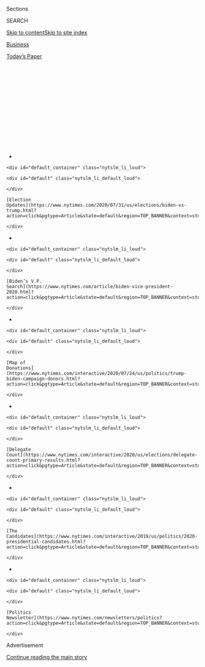 <div id="app">

<div>

<div>

<div>

<div class="NYTAppHideMasthead css-1q2w90k e1suatyy0">

<div class="section css-ui9rw0 e1suatyy2">

<div class="css-eph4ug er09x8g0">

<div class="css-6n7j50">

</div>

<span class="css-1dv1kvn">Sections</span>

<div class="css-10488qs">

<span class="css-1dv1kvn">SEARCH</span>

</div>

[Skip to content](#site-content)[Skip to site
index](#site-index)

</div>

<div id="masthead-section-label" class="css-1wr3we4 eaxe0e00">

[Business](https://www.nytimes.com/section/business)

</div>

<div class="css-10698na e1huz5gh0">

</div>

</div>

<div id="masthead-bar-one" class="section hasLinks css-15hmgas e1csuq9d3">

<div class="css-uqyvli e1csuq9d0">

</div>

<div class="css-1uqjmks e1csuq9d1">

</div>

<div class="css-9e9ivx">

[](https://myaccount.nytimes.com/auth/login?response_type=cookie&client_id=vi)

</div>

<div class="css-1bvtpon e1csuq9d2">

[Today’s
Paper](https://www.nytimes.com/section/todayspaper)

</div>

</div>

</div>

</div>

<div data-aria-hidden="false">

<div id="site-content" data-role="main">

<div>

<div class="css-1aor85t" style="opacity:0.000000001;z-index:-1;visibility:hidden">

<div class="css-1hqnpie">

<div class="css-epjblv">

<span class="css-17xtcya">[Business](/section/business)</span><span class="css-x15j1o">|</span><span class="css-fwqvlz">Why
a Biden Presidency Could Be Bullish for
Stocks</span>

</div>

<div class="css-k008qs">

<div class="css-1iwv8en">

<span class="css-18z7m18"></span>

<div>

</div>

</div>

<span class="css-1n6z4y">https://nyti.ms/3fZ8aEu</span>

<div class="css-1705lsu">

<div class="css-4xjgmj">

<div class="css-4skfbu" data-role="toolbar" data-aria-label="Social Media Share buttons, Save button, and Comments Panel with current comment count" data-testid="share-tools">

  - 
  - 
  - 
  - 
    
    <div class="css-6n7j50">
    
    </div>

  - 

</div>

</div>

</div>

</div>

</div>

</div>

<div id="NYT_TOP_BANNER_REGION" class="css-13pd83m">

<div>

<div id="styln-elections-notifications-menu" class="section interactive-content interactive-size-medium css-1edisqu">

<div class="css-17ih8de interactive-body">

<div class="nytslm_innerContainer" data-aria-live="polite">

<div class="nytslm_title">

</div>

  - 
    
    <div id="default_container" class="nytslm_li_loud">
    
    <div id="default" class="nytslm_li_default_loud">
    
    </div>
    
    [Election
    Updates](https://www.nytimes.com/2020/07/31/us/elections/biden-vs-trump.html?action=click&pgtype=Article&state=default&region=TOP_BANNER&context=storylines_menu)
    
    </div>

  - 
    
    <div id="default_container" class="nytslm_li_loud">
    
    <div id="default" class="nytslm_li_default_loud">
    
    </div>
    
    [Biden’s V.P.
    Search](https://www.nytimes.com/article/biden-vice-president-2020.html?action=click&pgtype=Article&state=default&region=TOP_BANNER&context=storylines_menu)
    
    </div>

  - 
    
    <div id="default_container" class="nytslm_li_loud">
    
    <div id="default" class="nytslm_li_default_loud">
    
    </div>
    
    [Map of
    Donations](https://www.nytimes.com/interactive/2020/07/24/us/politics/trump-biden-campaign-donors.html?action=click&pgtype=Article&state=default&region=TOP_BANNER&context=storylines_menu)
    
    </div>

  - 
    
    <div id="default_container" class="nytslm_li_loud">
    
    <div id="default" class="nytslm_li_default_loud">
    
    </div>
    
    [Delegate
    Count](https://www.nytimes.com/interactive/2020/us/elections/delegate-count-primary-results.html?action=click&pgtype=Article&state=default&region=TOP_BANNER&context=storylines_menu)
    
    </div>

  - 
    
    <div id="default_container" class="nytslm_li_loud">
    
    <div id="default" class="nytslm_li_default_loud">
    
    </div>
    
    [The
    Candidates](https://www.nytimes.com/interactive/2019/us/politics/2020-presidential-candidates.html?action=click&pgtype=Article&state=default&region=TOP_BANNER&context=storylines_menu)
    
    </div>

  - 
    
    <div id="default_container" class="nytslm_li_loud">
    
    <div id="default" class="nytslm_li_default_loud">
    
    </div>
    
    [Politics
    Newsletter](https://www.nytimes.com/newsletters/politics?action=click&pgtype=Article&state=default&region=TOP_BANNER&context=storylines_menu)
    
    </div>

</div>

</div>

</div>

</div>

</div>

<div id="top-wrapper" class="css-1sy8kpn">

<div id="top-slug" class="css-l9onyx">

Advertisement

</div>

[Continue reading the main
story](#after-top)

<div class="ad top-wrapper" style="text-align:center;height:100%;display:block;min-height:250px">

<div id="top" class="place-ad" data-position="top" data-size-key="top">

</div>

</div>

<div id="after-top">

</div>

</div>

<div>

<div id="sponsor-wrapper" class="css-1hyfx7x">

<div id="sponsor-slug" class="css-19vbshk">

Supported by

</div>

[Continue reading the main
story](#after-sponsor)

<div id="sponsor" class="ad sponsor-wrapper" style="text-align:center;height:100%;display:block">

</div>

<div id="after-sponsor">

</div>

</div>

<div class="css-186x18t">

Strategies

</div>

<div class="css-1vkm6nb ehdk2mb0">

# Why a Biden Presidency Could Be Bullish for Stocks

</div>

Despite the stock market’s “knee-jerk” distaste for the prospect of a
Democratic victory, stocks could prosper if Joe Biden wins, a new
analysis says. The coronavirus and trade are two big factors.

<div class="css-79elbk" data-testid="photoviewer-wrapper">

<div class="css-z3e15g" data-testid="photoviewer-wrapper-hidden">

</div>

<div class="css-1a48zt4 ehw59r15" data-testid="photoviewer-children">

![<span class="css-16f3y1r e13ogyst0" data-aria-hidden="true">Former
Vice President Joseph R. Biden Jr., the presumptive Democratic nominee,
has called for an increase in corporate and capital gains
taxes.</span><span class="css-cnj6d5 e1z0qqy90" itemprop="copyrightHolder"><span class="css-1ly73wi e1tej78p0">Credit...</span><span><span>Kriston
Jae Bethel for The New York
Times</span></span></span>](https://static01.nyt.com/images/2020/07/26/business/24Virus-View-01/24Virus-View-01-articleLarge.jpg?quality=75&auto=webp&disable=upscale)

</div>

</div>

<div class="css-18e8msd">

<div class="css-vp77d3 epjyd6m0">

<div class="css-hus3qt ey68jwv0" data-aria-hidden="true">

[![Jeff
Sommer](https://static01.nyt.com/images/2018/02/20/multimedia/author-jeff-sommer/author-jeff-sommer-thumbLarge.jpg
"Jeff Sommer")](https://www.nytimes.com/by/jeff-sommer)

</div>

<div class="css-1baulvz">

By [<span class="css-1baulvz last-byline" itemprop="name">Jeff
Sommer</span>](https://www.nytimes.com/by/jeff-sommer)

</div>

</div>

  - 
    
    <div class="css-ld3wwf e16638kd2">
    
    July 24,
    2020
    
    </div>

  - 
    
    <div class="css-4xjgmj">
    
    <div class="css-d8bdto" data-role="toolbar" data-aria-label="Social Media Share buttons, Save button, and Comments Panel with current comment count" data-testid="share-tools">
    
      - 
      - 
      - 
      - 
        
        <div class="css-6n7j50">
        
        </div>
    
      - 
    
    </div>
    
    </div>

</div>

</div>

<div class="section meteredContent css-1r7ky0e" name="articleBody" itemprop="articleBody">

<div class="css-1fanzo5 StoryBodyCompanionColumn">

<div class="css-53u6y8">

In one of the stock market’s brief downward slides during its long march
upward this
[summer](https://www.nytimes.com/2020/07/07/business/wall-street-joe-biden.html),
worries about the prospects of a Biden presidency began to dominate the
chatter, and for seemingly solid reasons.

The logic was simple: Corporate taxes might rise, and that would hamper
profits. But that’s perhaps too simple, as a deeper look at the issue
indicates. Such an examination came this week in
a<span class="css-8l6xbc evw5hdy0"> </span>deeply contrarian July 20
[BofA Global
Research](https://www.bofaml.com/en-us/content/market-strategies-insights.html?cm_mmc=GCB-Integrated-_-Google-PS-_-bofa_global_research-_-Brand_General&gclid=Cj0KCQjwjer4BRCZARIsABK4QeU5ptDZuvjxVvf9x6D3VXH0kNxfFUZPOhTy-730690mmsz2N8xezkwaAjguEALw_wcB&gclsrc=aw.ds)
report to the firm’s investors.

It said that once the market had gotten over its reflexive distaste for
the notion of a Democratic victory, many people were likely to conclude
that would not be a disaster for stocks or the economy. In some
respects, the report said, a Biden win could be a boon for both.

The report, “US Viewpoint: An election during a pandemic,” said that,
given the current [polling
data](https://www.realclearpolitics.com/epolls/latest_polls/), it was
reasonable to assume as a “base case” not only that former Vice
President [Joseph R. Biden
Jr.](https://www.nytimes.com/interactive/2020/us/elections/joe-biden.html)
would win, but that there would also be a Democratic sweep of both
houses of Congress.

</div>

</div>

<div class="css-1fanzo5 StoryBodyCompanionColumn">

<div class="css-53u6y8">

That, the report said, implies that a new administration could enact
far-reaching policy changes. While some would drag down corporate
profits and stock market returns, it said, others would provide a
longer-term boost.

“The knee-jerk reactions of the market are likely to be based on
perceptions of a Republican regime as more business friendly and a
Democratic regime as more negative for risk assets, but medium- to
long-term ramifications of either scenario are less clear cut,” the
report said. The authors of the report declined to comment for this
column.

They found that a Biden victory would have complex, mixed effects on the
bond, stock and foreign exchange markets, as well as the underlying
economy. But they concluded that the overall impact of a Democratic
victory could be positive, and would most likely include a steadier and
more vigorous handling of the coronavirus crisis and a more open
approach to international
trade.

<div id="NYT_MAIN_CONTENT_1_REGION" class="css-9tf9ac">

<div>

<div id="styln-nfldraft-updates-block" class="section interactive-content interactive-size-medium css-1ftcdic">

<div class="css-17ih8de interactive-body">

<div id="styln-briefing-block" data-asset-id="">

<div class="briefing-block-header-section">

# [Latest Updates: 2020 Election](https://www.nytimes.com/2020/07/31/us/elections/biden-vs-trump.html?action=click&pgtype=Article&state=default&region=MAIN_CONTENT_1&context=storylines_live_updates)

<div class="briefing-block-ts">

Updated 2020-08-01T01:26:45.732Z

</div>

</div>

  - [Kamala Harris, a top vice-presidential contender, confronts double
    standards.](https://www.nytimes.com/2020/07/31/us/elections/biden-vs-trump.html?action=click&pgtype=Article&state=default&region=MAIN_CONTENT_1&context=storylines_live_updates#link-29fdff45)
  - [Karen Bass and Susan Rice are rising on Biden’s vice-presidential
    shortlist.](https://www.nytimes.com/2020/07/31/us/elections/biden-vs-trump.html?action=click&pgtype=Article&state=default&region=MAIN_CONTENT_1&context=storylines_live_updates#link-13ec3d9c)
  - [Trump says Russian bounties to kill U.S. troops ‘never took
    place.’](https://www.nytimes.com/2020/07/31/us/elections/biden-vs-trump.html?action=click&pgtype=Article&state=default&region=MAIN_CONTENT_1&context=storylines_live_updates#link-49e9a016)

<div class="briefing-block-footer">

<div class="briefing-block-footer-meta">

[See more
updates](https://www.nytimes.com/2020/07/31/us/elections/biden-vs-trump.html?action=click&pgtype=Article&state=default&region=MAIN_CONTENT_1&context=storylines_live_updates)

</div>

</div>

</div>

</div>

</div>

</div>

</div>

Those conclusions run counter to the narrative promoted by President
Trump, who has [frequently
boasted](https://www.whitehouse.gov/briefings-statements/remarks-president-trump-jobs-numbers-report-2/)
that the stock market and the economy have flourished under his
stewardship and [has
warned](https://www.cnn.com/2020/07/08/investing/biden-trump-stock-market-election/index.html)
of serious trouble if he were to lose in November. That argument has
gotten plenty of attention and, in some respects, seems plausible.

First, during Mr. Trump’s presidency, taxes dropped sharply, including
those on [corporate
profits](https://www.nytimes.com/2018/12/27/us/politics/trump-tax-cuts-jobs-act.html),
capital gains and the income of wealthy people. The Biden campaign [has
called for an
increase](https://www.nytimes.com/2020/03/04/business/2020-democrats-tax.html)
in these taxes (along with a reduction in those for lower- and
middle-income people). All things being equal, those changes could be
expected to trim net profits for corporate America and net gains for
individual investors, making the stock market less attractive.

</div>

</div>

<div class="css-1fanzo5 StoryBodyCompanionColumn">

<div class="css-53u6y8">

After all, the Trump corporate tax cut, to 21 percent from 35 percent,
was a corporate windfall, accounting for nearly half the 23 percent
growth in earnings per share for the S\&P 500 in 2018, the analysts
estimated. Mr. Biden has proposed raising the corporate tax rate to 28
percent, which, they estimated, “would be a mid-single digit hit” to
earnings per share, the analysts said.

And Mr. Trump has helped big business in other ways. His administration
has stripped regulations on all manner of corporate activities. In moves
bolstering fossil-fuel energy companies, for example, Mr. Trump has
rolled back nearly 70 environmental regulations and is in the process of
eliminating about 30 more, [a tally by The New York Times
shows.](https://www.nytimes.com/interactive/2020/climate/trump-environment-rollbacks.html)

His administration has helped the financial service industry, too,
[loosening Obama-era
rules](https://www.nytimes.com/2020/07/16/your-money/fiduciary-duty-investments-best-interest.html)
that gave greater protections to people saving for retirement and
investing for other purposes.

Mr. Biden can be expected to take a very different approach on many
issues. He recently proposed a [$2 trillion
plan](https://www.nytimes.com/2020/07/14/us/politics/biden-climate-plan.html)to
increase the use of clean energy over the next four years, and a [$775
billion
program](https://www.nytimes.com/2020/07/21/us/politics/biden-workplace-childcare.html)
covering care for small children, older adults and family members with
disabilities.

It is understandable that an abrupt change in course, such as the one
suggested by Mr. Biden’s rise in the polls, might initially unsettle the
markets.

But there has been time for investors to digest the Democratic
ascendancy in the polls. That intelligence has been absorbed by the
market — and it has risen to new highs.

For thoughtful investors, that makes sense, the authors of the report
said, because the Biden policies may, on balance, have a positive
economic impact. That would be expected to yield better stock returns.

</div>

</div>

<div class="css-1fanzo5 StoryBodyCompanionColumn">

<div class="css-53u6y8">

On taxes, for example, the cut in corporate rates has [not been
accompanied](https://www.nytimes.com/2018/11/12/business/economy/trumps-tax-cut-was-supposed-to-change-corporate-behavior-heres-what-happened.html)
by an increase in research and development or economic growth. By
contrast, Mr. Biden’s “emphasis on supporting the welfare of the middle
class by offering greater access to education, job training and lower
student debt should offer longer term benefits” that could translate
eventually into stock market gains, the authors said.

Furthermore, the pandemic remains the main impediment to economic growth
now and, quite likely, will at the start of the next administration. Mr.
Biden calls [for a much stronger federal
role](https://www.nytimes.com/2020/05/28/us/politics/biden-trump-coronavirus-testing.html)
in promoting and financing social distancing, contact tracing and
quarantines.

“Biden’s more aggressive stance on Covid-19 is likely to improve
medium-to longer-term U.S. growth prospects potentially at the expense
of shorter term prospects, if restrictive policies are pursued,” the
report said.

And the [trade
conflicts](https://www.nytimes.com/2018/09/21/business/trade-disputes-more-than-a-money-problem.html),
tariffs, restrictions on immigration and diminution of global
institutions of the Trump era would be supplanted by a more
internationalist approach — and one likely to yield substantial
benefits, the report projected.<span class="css-8l6xbc evw5hdy0">
</span>In short, the authors said, a Democratic sweep of the presidency
and both houses of Congress would be “growth positive.”

This isn’t the first time the stock market has shuddered at the thought
of a Democratic presidency; in fact, I’ve written [this kind of
story](https://www.nytimes.com/2012/10/21/your-money/wall-st-may-not-cheer-but-obamas-been-good-for-stocks.html)
before, about Wall Street’s
[misguided](https://www.nytimes.com/2016/08/21/your-money/the-obama-years-the-best-of-times-to-be-a-stock-investor.html)
apprehensions [about the
impact](https://www.nytimes.com/2013/08/11/your-money/this-ironman-market-is-still-lacking-respect.html)
of the Obama presidency.

But the historical record shows that since 1900 the stock market has
fared far better under Democratic presidents, with a 6.7 percent
annualized return for the Dow Jones industrial average compared with
just 3.5 percent under Republicans. (The results are similar when
measured from Election Day to Election Day.) Data provided by Bespoke
Investment Group shows that these are the best annualized returns under
individual presidents:

  - 25.5 percent under Calvin Coolidge, a Republican, in the 1920s.

  - 15.9 percent under Bill Clinton, a Democrat.

  - 12.1 percent under Barack Obama, a Democrat.

“Wall Street generally considers Republicans to be better for market
returns but historically, that’s not true,” said Paul Hickey, co-founder
of Bespoke. “Democratic presidents have generally had better returns
versus Republicans.”

The market under Mr. Trump has been fine — despite a calamitous drop in
late February and early March — with a 9.2 percent annualized return
through Wednesday.

But despite all the hoopla about Mr. Trump’s undoubtedly pro-business
policies, the stock market performance under Mr. Trump doesn’t match up
well against Mr. Clinton or Mr. Obama. It is entirely possible that the
same would be true if Mr. Biden became
president.

</div>

</div>

</div>

<div>

</div>

<div>

</div>

<div id="NYT_BELOW_MAIN_CONTENT_REGION">

<div>

<div id="STLYN_guide_v1_STYLN_guide_a" class="section css-l08pwh interactive-content interactive-size-medium">

<div class="css-17ih8de interactive-body">

<div class="g-story g-freebird g-max-limit" data-preview-slug="styln-scroll-guide">

</div>

<div id="g-electionguide-id" class="g-electionguide">

<div class="g-electionguide-container">

<div class="g-electionguide-wrapper">

<div class="g-electionguide-logo">

</div>

# Our 2020 Election Guide

Updated July 31, 2020

  - 
    
    -----
    
    ## The Latest
    
      - President Trump’s assault on the Postal Service is intersecting
        with his attacks on mail-in voting. [Voting rights groups say it
        is a recipe for
        disaster.](https://www.nytimes.com/2020/07/31/us/politics/trump-usps-mail-delays.html?action=click&pgtype=Article&state=default&region=BELOW_MAIN_CONTENT&context=storylines_guide)

  - 
    
    -----
    
    ## Biden’s V.P. Search
    
      - [Here are 13
        women](https://www.nytimes.com/article/biden-vice-president-2020.html?action=click&pgtype=Article&state=default&region=BELOW_MAIN_CONTENT&context=storylines_guide)
        who have been under consideration to be Joe Biden’s running
        mate, and why each might be chosen — and might not be.

  - 
    
    -----
    
    ## Keep Up With Our Coverage
    
      - Get an
        [email](https://www.nytimes.com/newsletters/politics?action=click&pgtype=Article&state=default&region=BELOW_MAIN_CONTENT&context=storylines_guide)
        recapping the day’s news
    
    <!-- end list -->
    
      - Download our mobile app on
        [iOS](https://apps.apple.com/us/app/nytimes/id284862083?ls=1&mat_click_id=5c79ae7455014fd1bd66b5610c05b8f2-20191112-16948&referrer=mat_click_id%3D5c79ae7455014fd1bd66b5610c05b8f2-20191112-16948%26link_click_id%3D722930677036718082)
        and
        [Android](http://a.localytics.com/android?id=com.nytimes.android&referrer=utm_source%3Dother_nyt_mobile_web%26utm_medium%3DWeb%2520page%26utm_term%3DGeneral%2520Mobile%2520Page%26utm_campaign%3DNYT%2520Mobile%2520General%2520Page)
        and turn on Breaking News and Politics alerts

</div>

</div>

</div>

</div>

</div>

</div>

</div>

<div>

</div>

<div>

<div id="bottom-wrapper" class="css-1ede5it">

<div id="bottom-slug" class="css-l9onyx">

Advertisement

</div>

[Continue reading the main
story](#after-bottom)

<div id="bottom" class="ad bottom-wrapper" style="text-align:center;height:100%;display:block;min-height:90px">

</div>

<div id="after-bottom">

</div>

</div>

</div>

</div>

</div>

## Site Index

<div>

</div>

## Site Information Navigation

  - [© <span>2020</span> <span>The New York Times
    Company</span>](https://help.nytimes.com/hc/en-us/articles/115014792127-Copyright-notice)

<!-- end list -->

  - [NYTCo](https://www.nytco.com/)
  - [Contact
    Us](https://help.nytimes.com/hc/en-us/articles/115015385887-Contact-Us)
  - [Work with us](https://www.nytco.com/careers/)
  - [Advertise](https://nytmediakit.com/)
  - [T Brand Studio](http://www.tbrandstudio.com/)
  - [Your Ad
    Choices](https://www.nytimes.com/privacy/cookie-policy#how-do-i-manage-trackers)
  - [Privacy](https://www.nytimes.com/privacy)
  - [Terms of
    Service](https://help.nytimes.com/hc/en-us/articles/115014893428-Terms-of-service)
  - [Terms of
    Sale](https://help.nytimes.com/hc/en-us/articles/115014893968-Terms-of-sale)
  - [Site
    Map](https://spiderbites.nytimes.com)
  - [Help](https://help.nytimes.com/hc/en-us)
  - [Subscriptions](https://www.nytimes.com/subscription?campaignId=37WXW)

</div>

</div>

</div>

</div>

